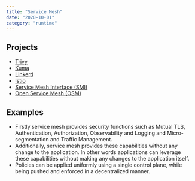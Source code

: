 ```yaml
---
title: "Service Mesh"
date: "2020-10-01"
category: "runtime"
---
```



## Projects

- [Trivy](https://github.com/aquasecurity/trivy)
- [Kuma](https://kuma.io) 
- [Linkerd](https://linkerd.io/)
- [Istio](https://istio.io/)
- [Service Mesh Interface (SMI)](https://smi-spec.io)
- [Open Service Mesh (OSM)](https://openservicemesh.io/)


<!---
## Commercial Projects
- [Trend Micro SmartCheck](https://github.com/deep-security/smartcheck-helm)
- [Tetrate](https://www.tetrate.io)
- [Consul](https://www.consul.io)
- [AWS AppMesh](https://aws.amazon.com/app-mesh/)
- [Gloo Mesh](https://www.solo.io/products/gloo-mesh/) 

## Misc Projects
-->

## Examples
- Firstly service mesh provides security functions such as Mutual TLS, Authentication, Authorization, Observability and Logging and Micro-segmentation and Traffic Management.
- Additionally, service mesh provides these capabilities without any change to the application. In other words applications can leverage these capabilities without making any changes to the application itself. 
- Policies can be applied uniformly using a single control plane, while being pushed and enforced in a decentralized manner. 

